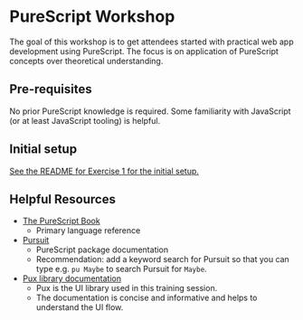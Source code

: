 # PureScript Workshop

The goal of this workshop is to get attendees started with practical web app development using PureScript. The focus is on application of PureScript concepts over theoretical understanding.

## Pre-requisites
No prior PureScript knowledge is required. Some familiarity with JavaScript (or at least JavaScript tooling) is helpful.

## Initial setup

[See the README for Exercise 1 for the initial setup.](exercise1)

## Helpful Resources

* [The PureScript Book](https://leanpub.com/purescript/read)
  * Primary language reference
* [Pursuit](https://pursuit.purescript.org/)
  * PureScript package documentation
  * Recommendation: add a keyword search for Pursuit so that you can type e.g. `pu Maybe` to search Pursuit for `Maybe`.
* [Pux library documentation](http://purescript-pux.org/)
  * Pux is the UI library used in this training session.
  * The documentation is concise and informative and helps to understand the UI flow.

